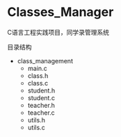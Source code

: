 # Classes_Manager
C语言工程实践项目，同学录管理系统

目录结构
- class_management
  - main.c
  - class.h
  - class.c
  - student.h
  - student.c
  - teacher.h
  - teacher.c
  - utils.h
  - utils.c
